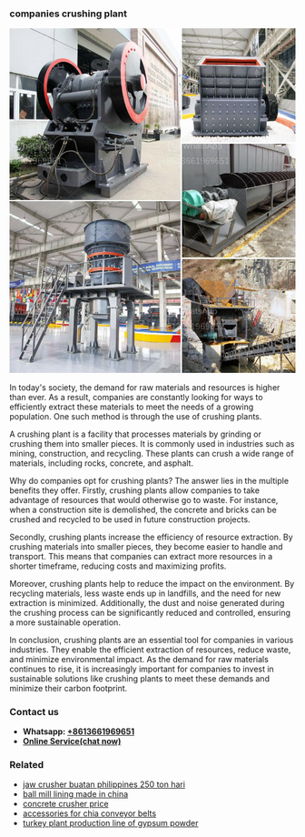 <h3>companies crushing plant</h3><img src='1706767981.jpg' alt=''><p>In today's society, the demand for raw materials and resources is higher than ever. As a result, companies are constantly looking for ways to efficiently extract these materials to meet the needs of a growing population. One such method is through the use of crushing plants.</p><p>A crushing plant is a facility that processes materials by grinding or crushing them into smaller pieces. It is commonly used in industries such as mining, construction, and recycling. These plants can crush a wide range of materials, including rocks, concrete, and asphalt.</p><p>Why do companies opt for crushing plants? The answer lies in the multiple benefits they offer. Firstly, crushing plants allow companies to take advantage of resources that would otherwise go to waste. For instance, when a construction site is demolished, the concrete and bricks can be crushed and recycled to be used in future construction projects.</p><p>Secondly, crushing plants increase the efficiency of resource extraction. By crushing materials into smaller pieces, they become easier to handle and transport. This means that companies can extract more resources in a shorter timeframe, reducing costs and maximizing profits.</p><p>Moreover, crushing plants help to reduce the impact on the environment. By recycling materials, less waste ends up in landfills, and the need for new extraction is minimized. Additionally, the dust and noise generated during the crushing process can be significantly reduced and controlled, ensuring a more sustainable operation.</p><p>In conclusion, crushing plants are an essential tool for companies in various industries. They enable the efficient extraction of resources, reduce waste, and minimize environmental impact. As the demand for raw materials continues to rise, it is increasingly important for companies to invest in sustainable solutions like crushing plants to meet these demands and minimize their carbon footprint.</p><h3>Contact us</h3><ul><li><strong>Whatsapp:&nbsp;<a href="https://wa.me/8613661969651">+8613661969651</a></strong></li><li><a href="https://swt.shibang-china.com/?git&amp;zhl&amp;companies crushing plant"><strong>Online Service(chat now)</strong></a></li></ul><h3>Related</h3><ul><li><a href='jaw crusher buatan philippines 250 ton hari.md'>jaw crusher buatan philippines 250 ton hari</a></li><li><a href='ball mill lining made in china.md'>ball mill lining made in china</a></li><li><a href='concrete crusher price.md'>concrete crusher price</a></li><li><a href='accessories for chia conveyor belts.md'>accessories for chia conveyor belts</a></li><li><a href='turkey plant production line of gypsum powder.md'>turkey plant production line of gypsum powder</a></li></ul>